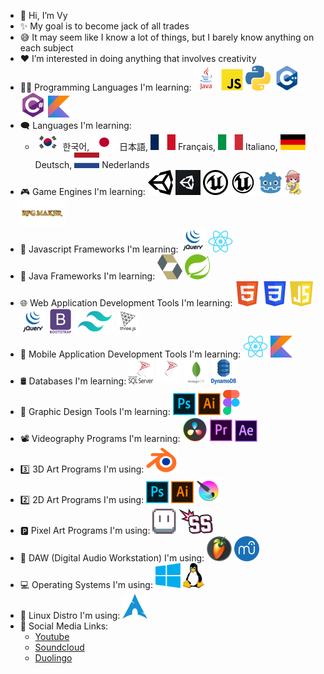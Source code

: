 - 👋 Hi, I’m Vy
- ✨ My goal is to become jack of all trades
- 😅 It may seem like I know a lot of things, but I barely know anything on each subject
- ❤️ I’m interested in doing anything that involves creativity
- 🧑‍💻 Programming Languages I'm learning:
![Java](./img/java.png) ![Javascript](./img/js.png) ![Python](./img/python.png) ![C++](./img/cpp.png) ![C#](./img/cs.png) ![Kotlin](./img/kotlin.png)
- 🗨️ Languages I'm learning:
  - <img src="./img/kr.png" width="40px" height="25px"> 한국어, <img src="./img/jp.png" width="40px" height="25px"> 日本語, <img src="./img/fr.png" width="40px" height="25px"> Français, <img src="./img/italy.png" width="40px" height="25px"> Italiano, <img src="./img/germany.png" width="40px" height="25px"> Deutsch, <img src="./img/netherlands.png" width="40px" height="25px"> Nederlands
- 🎮 Game Engines I'm learning: 
![Unity](./img/unity.png#gh-light-mode-only) ![Unity](./img/unity-dark.png#gh-dark-mode-only) ![Unreal](./img/unreal.png#gh-light-mode-only) ![Unreal](./img/unreal-dark.png#gh-dark-mode-only) ![Godot](./img/godot.png) ![Ren'py](./img/renpy.png) ![RPG Maker](./img/rpgmaker.png)
- 🧩 Javascript Frameworks I'm learning:
![jQuery](./img/jquery.png) ![React](./img/react.png)
- 🧩 Java Frameworks I'm learning: ![Hibernate](./img/hibernate.png) ![Spring](./img/spring.png)
- 🌐 Web Application Development Tools I'm learning: ![HTML5](./img/html.png) ![CSS3](./img/css.png) ![JS](./img/js-shield.png) ![jQuery](./img/jquery.png) ![Bootstrap](./img/bootstrap.png) ![Tailwind CSS](./img/tailwind.png) ![ThreeJS](./img/three.png)
- 📱 Mobile Application Development Tools I'm learning: ![React](./img/react.png) ![Kotlin](./img/kotlin.png)
- 🛢️ Databases I'm learning: ![SQLServer](./img/mssql.png#gh-light-mode-only) ![SQLServer](./img/mssql-dark.png) ![MongoDB](./img/mongo.png) ![DynamoDB](./img/dynamo.png)
- 🎨 Graphic Design Tools I'm learning:
![Photoshop](./img/ps.png) ![Illustrator](./img/ai.png) ![Figma](./img/figma.png)
- 📽️ Videography Programs I'm learning: ![Davinci Resolve](./img/davinci.png) ![Premiere Pro](./img/pr.png) ![After Effects](./img/ae.png)
- 3️⃣ 3D Art Programs I'm using: ![Blender](./img/blender.png)
- 2️⃣ 2D Art Programs I'm using: ![Photoshop](./img/ps.png) ![Illustrator](./img/ai.png) ![Krita](./img/krita.png)
- 🅿️ Pixel Art Programs I'm using: ![Aseprite](./img/aseprite.png) ![Smack Studio](./img/smack.png)
- 🎹 DAW (Digital Audio Workstation) I'm using: ![FL Studio](./img/fl.png) ![Musescore](./img/musescore.png)
- 💻 Operating Systems I'm using: ![Window](./img/window.png) ![Linux](./img/linux.png)
- 💽 Linux Distro I'm using: ![Arch](./img/arch.png)
- 🤝 Social Media Links:
  - <a href="https://www.youtube.com/channel/UC11L_9f8oYKYPPMg1KBKwkQ">Youtube</a>
  - <a href="https://soundcloud.com/just-vy">Soundcloud</a>
  - <a href="https://www.duolingo.com/profile/Just_Vy">Duolingo</a>
